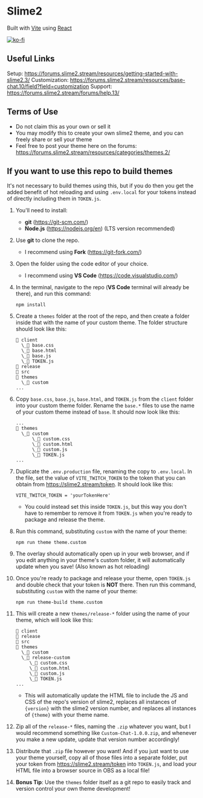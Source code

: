 # Slime2

Built with [Vite](https://vitejs.dev/) using [React](https://react.dev/)

[![ko-fi](https://ko-fi.com/img/githubbutton_sm.svg)](https://ko-fi.com/V7V14PTBF)

## Useful Links

Setup: https://forums.slime2.stream/resources/getting-started-with-slime2.3/
Customization: https://forums.slime2.stream/resources/base-chat.10/field?field=customization
Support: https://forums.slime2.stream/forums/help.13/

## Terms of Use

- Do not claim this as your own or sell it
- You may modify this to create your own slime2 theme, and you can freely share or sell your theme
- Feel free to post your theme here on the forums: https://forums.slime2.stream/resources/categories/themes.2/

## If you want to use this repo to build themes

It's not necessary to build themes using this, but if you do then you get the added benefit of hot reloading and using `.env.local` for your tokens instead of directly including them in `TOKEN.js`.

1. You'll need to install:

   - **git** (https://git-scm.com/)
   - **Node.js** (https://nodejs.org/en) (LTS version recommended)

2. Use **git** to clone the repo.

   - I recommend using **Fork** (https://git-fork.com/)

3. Open the folder using the code editor of your choice.

   - I recommend using **VS Code** (https://code.visualstudio.com/)

4. In the terminal, navigate to the repo (**VS Code** terminal will already be there), and run this command:

   ```
   npm install
   ```

5. Create a `themes` folder at the root of the repo, and then create a folder inside that with the name of your custom theme. The folder structure should look like this:

   ```
   📁 client
     \_📄 base.css
     \_📄 base.html
     \_📄 base.js
     \_📄 TOKEN.js
   📁 release
   📁 src
   📁 themes
     \_📁 custom
   ...
   ```

6. Copy `base.css`, `base.js`, `base.html`, and `TOKEN.js` from the `client` folder into your custom theme folder. Rename the `base.*` files to use the name of your custom theme instead of `base`. It should now look like this:

   ```
   ...
   📁 themes
     \_📁 custom
         \_📄 custom.css
         \_📄 custom.html
         \_📄 custom.js
         \_📄 TOKEN.js
   ...
   ```

7. Duplicate the `.env.production` file, renaming the copy to `.env.local`. In the file, set the value of `VITE_TWITCH_TOKEN` to the token that you can obtain from https://slime2.stream/token. It should look like this:

   ```shell
   VITE_TWITCH_TOKEN = 'yourTokenHere'
   ```

   - You could instead set this inside `TOKEN.js`, but this way you don't have to remember to remove it from `TOKEN.js` when you're ready to package and release the theme.

8. Run this command, substituting `custom` with the name of your theme:

   ```
   npm run theme theme.custom
   ```

9. The overlay should automatically open up in your web browser, and if you edit anything in your theme's custom folder, it will automatically update when you save! (Also known as hot reloading)

10. Once you're ready to package and release your theme, open `TOKEN.js` and double check that your token is **NOT** there. Then run this command, substituting `custom` with the name of your theme:

    ```
    npm run theme-build theme.custom
    ```

11. This will create a new `themes/release-*` folder using the name of your theme, which will look like this:

    ```
    📁 client
    📁 release
    📁 src
    📁 themes
      \_📁 custom
      \_📁 release-custom
         \_📄 custom.css
         \_📄 custom.html
         \_📄 custom.js
         \_📄 TOKEN.js
    ...
    ```

    - This will automatically update the HTML file to include the JS and CSS of the repo's version of slime2, replaces all instances of `{version}` with the slime2 version number, and replaces all instances of `{theme}` with your theme name.

12. Zip all of the `release-*` files, naming the `.zip` whatever you want, but I would recommend something like `Custom-Chat-1.0.0.zip`, and whenever you make a new update, update that version number accordingly!

13. Distribute that `.zip` file however you want! And if you just want to use your theme yourself, copy all of those files into a separate folder, put your token from https://slime2.stream/token into `TOKEN.js`, and load your HTML file into a browser source in OBS as a local file!

14. **Bonus Tip**: Use the `themes` folder itself as a git repo to easily track and version control your own theme development!
